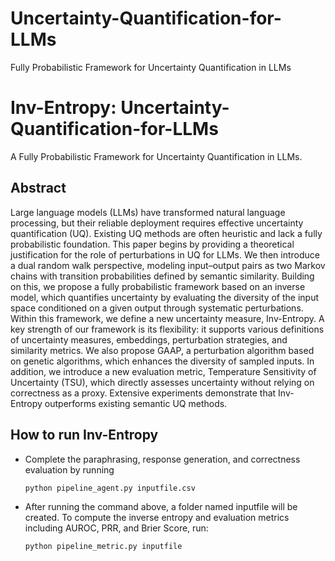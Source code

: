 # Uncertainty-Quantification-for-LLMs
Fully Probabilistic Framework for Uncertainty Quantification in LLMs
# Inv-Entropy: Uncertainty-Quantification-for-LLMs
A Fully Probabilistic Framework for Uncertainty Quantification in LLMs.
## Abstract
Large language models (LLMs) have transformed natural language processing, but their reliable deployment requires effective uncertainty quantification (UQ). Existing UQ methods are often heuristic and lack a fully probabilistic foundation. This paper begins by providing a theoretical justification for the role of perturbations in UQ for LLMs. We then introduce a dual random walk perspective, modeling input–output pairs as two Markov chains with transition probabilities defined by semantic similarity. Building on this, we propose a fully probabilistic framework based on an inverse model, which quantifies uncertainty by evaluating the diversity of the input space conditioned on a given output through systematic perturbations. Within this framework, we define a new uncertainty measure, Inv-Entropy. A key strength of our framework is its flexibility: it supports various definitions of uncertainty measures, embeddings, perturbation strategies, and similarity metrics. We also propose GAAP, a perturbation algorithm based on genetic algorithms, which enhances the diversity of sampled inputs. In addition, we introduce a new evaluation metric, Temperature Sensitivity of Uncertainty (TSU), which directly assesses uncertainty without relying on correctness as a proxy. Extensive experiments demonstrate that Inv-Entropy outperforms existing semantic UQ methods.

## How to run Inv-Entropy
  - Complete the paraphrasing, response generation, and correctness evaluation by running
    ```
    python pipeline_agent.py inputfile.csv
    ```
  - After running the command above, a folder named inputfile will be created. To compute the inverse entropy and evaluation metrics including AUROC, PRR, and Brier Score, run:
    ```
    python pipeline_metric.py inputfile
    ```
